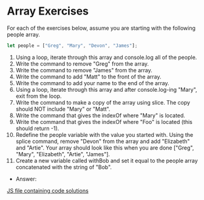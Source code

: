 # Array Exercises

For each of the exercises below, assume you are starting with the following people array.

```js
let people = ["Greg", "Mary", "Devon", "James"];
```

1. Using a loop, iterate through this array and console.log all of the people.
2. Write the command to remove "Greg" from the array.
3. Write the command to remove "James" from the array.
4. Write the command to add "Matt" to the front of the array.
5. Write the command to add your name to the end of the array.
6. Using a loop, iterate through this array and after console.log-ing "Mary", exit from the loop.
7. Write the command to make a copy of the array using slice. The copy should NOT include "Mary" or "Matt".
8. Write the command that gives the indexOf where "Mary" is located.
9. Write the command that gives the indexOf where "Foo" is located (this should return -1).
10. Redefine the people variable with the value you started with. Using the splice command, remove "Devon" from the array and add "Elizabeth" and "Artie". Your array should look like this when you are done ["Greg", "Mary", "Elizabeth", "Artie", "James"].
11. Create a new variable called withBob and set it equal to the people array concatenated with the string of "Bob".

* Answer:
  
[JS file containing code solutions](exercise1.js)

